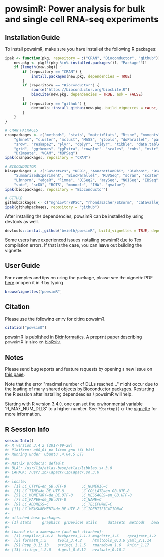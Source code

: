 
<!-- README.md is generated from README.Rmd. Please edit that file -->
powsimR: Power analysis for bulk and single cell RNA-seq experiments
====================================================================

Installation Guide
------------------

To install powsimR, make sure you have installed the following R packages:

``` r
ipak <- function(pkg, repository = c("CRAN", "Bioconductor", "github")) {
    new.pkg <- pkg[!(pkg %in% installed.packages()[, "Package"])]
    if (length(new.pkg)) {
        if (repository == "CRAN") {
            install.packages(new.pkg, dependencies = TRUE)
        }
        if (repository == "Bioconductor") {
            source("https://bioconductor.org/biocLite.R")
            biocLite(new.pkg, dependencies = TRUE, ask = FALSE)
        }
        if (repository == "github") {
            devtools::install_github(new.pkg, build_vignettes = FALSE, dependencies = TRUE)
        }
    }
}

# CRAN PACKAGES
cranpackages <- c("methods", "stats", "matrixStats", "Rtsne", "moments", "minpack.lm", 
    "glmnet", "cluster", "mclust", "MASS", "gtools", "doParallel", "parallel", 
    "snow", "reshape2", "plyr", "dplyr", "tidyr", "tibble", "data.table", "ggplot2", 
    "grid", "ggthemes", "ggExtra", "cowplot", "scales", "cobs", "msir", "drc", 
    "DrImpute", "VGAM", "NBPSeq")
ipak(cranpackages, repository = "CRAN")

# BIOCONDUCTOR
biocpackages <- c("S4Vectors", "DEDS", "AnnotationDbi", "Biobase", "BiocGenerics", 
    "SummarizedExperiment", "BiocParallel", "RUVSeq", "scran", "scater", "SingleCellExperiment", 
    "Linnorm", "edgeR", "limma", "DESeq2", "baySeq", "NOISeq", "EBSeq", "MAST", 
    "scde", "scDD", "ROTS", "monocle", "IHW", "qvalue")
ipak(biocpackages, repository = "Bioconductor")

# GITHUB
githubpackages <- c("nghiavtr/BPSC", "rhondabacher/SCnorm", "catavallejos/BASiCS")
ipak(githubpackages, repository = "github")
```

After installing the dependencies, powsimR can be installed by using devtools as well.

``` r
devtools::install_github("bvieth/powsimR", build_vignettes = TRUE, dependencies = FALSE)
```

Some users have experienced issues installing powsimR due to Tex compilation errors. If that is the case, you can leave out building the vignette.

User Guide
----------

For examples and tips on using the package, please see the vignette PDF [here](https://github.com/bvieth/powsimR/tree/master/vignettes/powsimR.pdf) or open it in R by typing

``` r
browseVignettes("powsimR")
```

Citation
--------

Please use the following entry for citing powsimR.

``` r
citation("powsimR")
```

powsimR is published in [Bioinformatics](https://doi.org/10.1101/117150). A preprint paper describing powsimR is also on [bioRxiv](https://doi.org/10.1101/117150).

Notes
-----

Please send bug reports and feature requests by opening a new issue on [this page](https://github.com/bvieth/powsimR/issues).

Note that the error "maximal number of DLLs reached..." might occur due to the loading of many shared objects by Bioconductor packages. Restarting the R session after installing dependencies / powsimR will help.

Starting with R version 3.4.0, one can set the environmental variable 'R\_MAX\_NUM\_DLLS' to a higher number. See `?Startup()` or the [vignette](https://github.com/bvieth/powsimR/tree/master/vignettes/powsimR.pdf) for more information.

R Session Info
--------------

``` r
sessionInfo()
#> R version 3.4.2 (2017-09-28)
#> Platform: x86_64-pc-linux-gnu (64-bit)
#> Running under: Ubuntu 14.04.5 LTS
#> 
#> Matrix products: default
#> BLAS: /usr/lib/atlas-base/atlas/libblas.so.3.0
#> LAPACK: /usr/lib/lapack/liblapack.so.3.0
#> 
#> locale:
#>  [1] LC_CTYPE=en_GB.UTF-8       LC_NUMERIC=C              
#>  [3] LC_TIME=de_DE.UTF-8        LC_COLLATE=en_GB.UTF-8    
#>  [5] LC_MONETARY=de_DE.UTF-8    LC_MESSAGES=en_GB.UTF-8   
#>  [7] LC_PAPER=de_DE.UTF-8       LC_NAME=C                 
#>  [9] LC_ADDRESS=C               LC_TELEPHONE=C            
#> [11] LC_MEASUREMENT=de_DE.UTF-8 LC_IDENTIFICATION=C       
#> 
#> attached base packages:
#> [1] stats     graphics  grDevices utils     datasets  methods   base     
#> 
#> loaded via a namespace (and not attached):
#>  [1] compiler_3.4.2  backports_1.1.1 magrittr_1.5    rprojroot_1.2  
#>  [5] formatR_1.5     tools_3.4.2     htmltools_0.3.6 yaml_2.1.14    
#>  [9] Rcpp_0.12.13    stringi_1.1.5   rmarkdown_1.6   knitr_1.17     
#> [13] stringr_1.2.0   digest_0.6.12   evaluate_0.10.1
```
